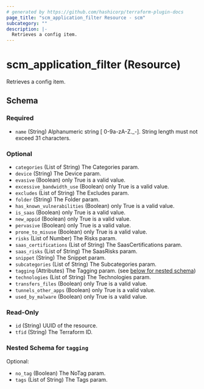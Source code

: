 ```yaml
---
# generated by https://github.com/hashicorp/terraform-plugin-docs
page_title: "scm_application_filter Resource - scm"
subcategory: ""
description: |-
  Retrieves a config item.
---
```


# scm_application_filter (Resource)

Retrieves a config item.



<!-- schema generated by tfplugindocs -->
## Schema

### Required

- `name` (String) Alphanumeric string [ 0-9a-zA-Z._-]. String length must not exceed 31 characters.

### Optional

- `categories` (List of String) The Categories param.
- `device` (String) The Device param.
- `evasive` (Boolean) only True is a valid value.
- `excessive_bandwidth_use` (Boolean) only True is a valid value.
- `excludes` (List of String) The Excludes param.
- `folder` (String) The Folder param.
- `has_known_vulnerabilities` (Boolean) only True is a valid value.
- `is_saas` (Boolean) only True is a valid value.
- `new_appid` (Boolean) only True is a valid value.
- `pervasive` (Boolean) only True is a valid value.
- `prone_to_misuse` (Boolean) only True is a valid value.
- `risks` (List of Number) The Risks param.
- `saas_certifications` (List of String) The SaasCertifications param.
- `saas_risks` (List of String) The SaasRisks param.
- `snippet` (String) The Snippet param.
- `subcategories` (List of String) The Subcategories param.
- `tagging` (Attributes) The Tagging param. (see [below for nested schema](#nestedatt--tagging))
- `technologies` (List of String) The Technologies param.
- `transfers_files` (Boolean) only True is a valid value.
- `tunnels_other_apps` (Boolean) only True is a valid value.
- `used_by_malware` (Boolean) only True is a valid value.

### Read-Only

- `id` (String) UUID of the resource.
- `tfid` (String) The Terraform ID.

<a id="nestedatt--tagging"></a>
### Nested Schema for `tagging`

Optional:

- `no_tag` (Boolean) The NoTag param.
- `tags` (List of String) The Tags param.
